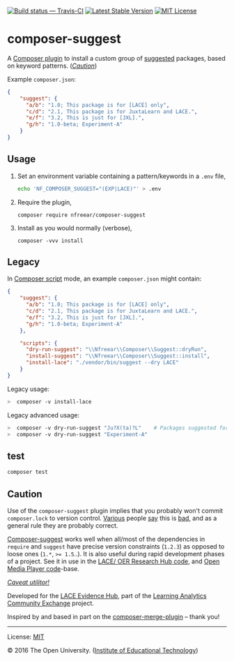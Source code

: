 
[![Build status — Travis-CI][travis-icon]][travis]
[![Latest Stable Version][packagist-icon]][packagist] [![MIT License][license-icon]][MIT]

# composer-suggest

A [Composer plugin][] to install a custom group of [suggested][] packages, based on keyword patterns. (_[Caution](#caution)_)


Example `composer.json`:

```json
{
    "suggest": {
      "a/b": "1.0; This package is for [LACE] only",
      "c/d": "2.1, This package is for JuxtaLearn and LACE.",
      "e/f": "3.2, This is just for [JXL].",
      "g/h": "1.0-beta; Experiment-A"
    }
}
```


## Usage

1. Set an environment variable containing a pattern/keywords in a `.env` file,
    ```bash
    echo 'NF_COMPOSER_SUGGEST="(EXP|LACE)"' > .env
    ```

2. Require the plugin,
    ```
    composer require nfreear/composer-suggest
    ```

3. Install as you would normally (verbose),
    ```
    composer -vvv install
    ```


## Legacy

In [Composer script][] mode, an example `composer.json` might contain:

```json
{
    "suggest": {
      "a/b": "1.0; This package is for [LACE] only",
      "c/d": "2.1, This package is for JuxtaLearn and LACE.",
      "e/f": "3.2, This is just for [JXL].",
      "g/h": "1.0-beta; Experiment-A"
    },

    "scripts": {
      "dry-run-suggest": "\\Nfreear\\Composer\\Suggest::dryRun",
      "install-suggest": "\\Nfreear\\Composer\\Suggest::install",
      "install-lace": "./vendor/bin/suggest --dry LACE"
    }
}
```

Legacy usage:

```sh
>  composer -v install-lace
```

Legacy advanced usage:

```sh
>  composer -v dry-run-suggest "Ju?X(ta)?L"    # Packages suggested for 'Juxtalearn' & 'JXL'.
>  composer -v dry-run-suggest "Experiment-A"
```


## test

```sh
composer test
```


## Caution

Use of the `composer-suggest` plugin implies that you probably won't commit `composer.lock` to version control. [Various][] people [say][] this is [bad][], and as a general rule they are probably correct.

[Composer-suggest][] works well when all/most of the dependencies in `require` and `suggest`
have precise version constraints (`1.2.3`) as opposed to loose ones (`1.*`, `>= 1.5`..).
It is also useful during rapid development phases of a project. See it in use in the [LACE/ OER Research Hub code][ex], and [Open Media Player code][ex-omp]-base.

[_Caveat utilitor!_][beware]


Developed for the [LACE Evidence Hub][], part of the [Learning Analytics Community Exchange][] project.

Inspired by and based in part on the [composer-merge-plugin][] – thank you!


---
License: [MIT][]

© 2016 The Open University. ([Institute of Educational Technology][])


[packagist]: https://packagist.org/packages/nfreear/composer-suggest
[packagist-icon]: https://img.shields.io/packagist/v/nfreear/composer-suggest.svg?style=flat
[license-icon]: https://img.shields.io/packagist/l/nfreear/composer-suggest.svg?style=flat
[Composer]: https://getcomposer.org/
[MIT]: http://nfreear.mit-license.org/ "MIT License"
[composer-suggest]: https://github.com/nfreear/composer-suggest
[Composer plugin]: https://getcomposer.org/doc/articles/plugins.md
[Composer script]: https://getcomposer.org/doc/articles/scripts.md
[suggested]: https://getcomposer.org/doc/04-schema.md#suggest
[Institute of Educational Technology]: http://iet.open.ac.uk/
[Learning Analytics Community Exchange]: http://www.laceproject.eu "LACE project"
[LACE Evidence Hub]: http://evidence.laceproject.eu/
[ex]: https://github.com/IET-OU/oer-evidence-hub-org/blob/9801a671d9b3/composer-TEMPLATE.json#L43-L68
    "suggest: {..} in composer.json — LACE/ OER Hub code"
[ex-omp]: https://github.com/IET-OU/open-media-player/blob/2.x/composer.json#L33-L37
    "suggest: {..} in composer.json — Open Media Player"
[Various]: https://getcomposer.org/doc/01-basic-usage.md#composer-lock-the-lock-file
    "Composer documentation"
[say]: https://blog.engineyard.com/2014/composer-its-all-about-the-lock-file "Engineyard blog"
[bad]: http://stackoverflow.com/questions/12896780/should-composer-lock-be-committed-to-version-c..
    "Stackoverflow"
[beware]: http://en.wiktionary.org/wiki/caveat_emptor "'User beware'"
[composer-merge-plugin]: https://github.com/wikimedia/composer-merge-plugin

[travis]:  https://travis-ci.org/nfreear/composer-suggest
[travis-icon]: https://api.travis-ci.org/nfreear/composer-suggest.svg "Build status – Travis-CI"
